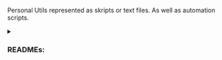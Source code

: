 Personal Utils represented as skripts or text files. As well as automation scripts.

<details>
  <summary><h3>READMEs:</h3></summary>
    <details>
      <summary>Photo Details Extracter</summary>
        Extracts detail properties from all the photos in a folder and displays them on the screen and creates a csv file.
    </details>
    <details>
      <summary>Automat for downloading database from doctor or dentist software with mail notification</summary>
        Disclaimer: Code only works for https://hippneo.kontrax.bg/
          <ol>
            <li>
              Place the file in C:\Users\user.
            </li>
            <li>
              Open cmd.
            </li>
            <li>
              Run the file.
            </li>
            <li>
              Insert a link from the doctor account.
            </li>
            <li>
              Lay back and relax while the automat do it's job. He will send you a notification on your phone when he is ready.
            </li>
          </ol>
          The bot:<br>
          Opens the Chrome browser and configures its settings for downloading,<br>
          Logs into the software,<br>
          Navigates to the database,<br>
          Sets the desired year,<br>
          Sets the desired month,<br>
          Downloads the data for the selected month and sets it to the next month,<br>
          Repeats the process for each remaining year until all the data is donwloaded.<br>
          Alerts the user by logging into the bot's Facebook account and sending a message indicating that the database for the current doctor or dentist has been successfully downloaded. 

    </details>
    <details>
        <summary>Auto PDF Uploader To Wordpress</summary>
          Uploads PDF into a plugin, then imports the PDF into an elementor gadget and repeats.<br>
          the bot:<br>
          Opens the Chrome browser,<br>
          Logs into the website,<br>
          Navigates to the plugin "PDF Poster",<br>
          Moves the first PDF file in a designated "done" folder,<br>
          Uploads the file,
          <br>Visits the specific location on the site,
          <br>Accesses Elementor and places the PDF in the desired position,
          <br>Repeats the process for each remaining PDF until they are all uploaded.
    </details>
    <details>
        <summary>Automat for Rewriting Documents</summary>
          set:<br>
          folder; number of folders; number of files in folders; number of dates to be replaced; are there files or folders that need to be skipped;<br>
          <br>the bot:<br>
          Opens the folder,<br>
          Opens the document,<br>
          Updates the years<br>
          (without changing other numeric non-year values),<br>
          Saves and prints the file,<br>
          Moves the completed folder in a designated "done" folder,<br>
          Repeats until pre-set settings are satisfied.<br>
    </details>
    <details>
      <summary>Investing Decisions Maker</summary>
      <br><img src="https://i.imgur.com/6xw0fXi.jpeg"><br><br>
        A Mamdani type fuzzy logic system with six inputs and one output. 
        It's designed to assist in investment decision-making based on various financial indicators. 
        The inputs include metrics such as revenue growth, gross profit margin, and P/E ratio, each divided into linguistic terms like "negative," "average," and "high." 
        The output, "Type of Investment," provides linguistic categories such as "avoid," "risky," "worthy," and "unicorn" based on the inputs' fuzzy logic analysis. 
        The system's rules govern the mapping between input combinations and output categories, enabling nuanced investment recommendations.<br><br>
        <img src="https://i.imgur.com/CKYVzbb.png"><br><br>
        Here i test the program with a german stock for water transportation of containers.
        It has for the past 5 years: 11.97% revenue growth, 45.29% gross margin, 31.33% operationg margin, 30.35% net margin, 9.22 P/E and -35% price.
        The program decided that it has a score of 3.13 which is between "worthy" and "unicorn".
        <img src="https://i.imgur.com/wQbCJAr.jpeg"><br><br>
        I invested €100 in it's decision for testing purposes and ended up with 30% profit after one month (not an investing advice).<br><br>
      <img src="https://i.imgur.com/KPvqp9F.png">
      <img src="https://i.imgur.com/3fT0ozF.png">
      <img src="https://i.imgur.com/eeFJViK.png">
      <img src="https://i.imgur.com/tp9VSja.png">
      <img src="https://i.imgur.com/44HFT7a.png">
      <img src="https://i.imgur.com/8NylSau.png">
      <img src="https://i.imgur.com/YQSNiGC.png">
      <img src="https://i.imgur.com/UUrnwe2.png">
      <img src="https://i.imgur.com/LauxiUx.png">
    </details>
</details>
